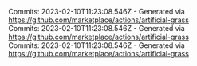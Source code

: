 Commits: 2023-02-10T11:23:08.546Z - Generated via https://github.com/marketplace/actions/artificial-grass
<br>
Commits: 2023-02-10T11:23:08.546Z - Generated via https://github.com/marketplace/actions/artificial-grass
<br>
Commits: 2023-02-10T11:23:08.546Z - Generated via https://github.com/marketplace/actions/artificial-grass
<br>
